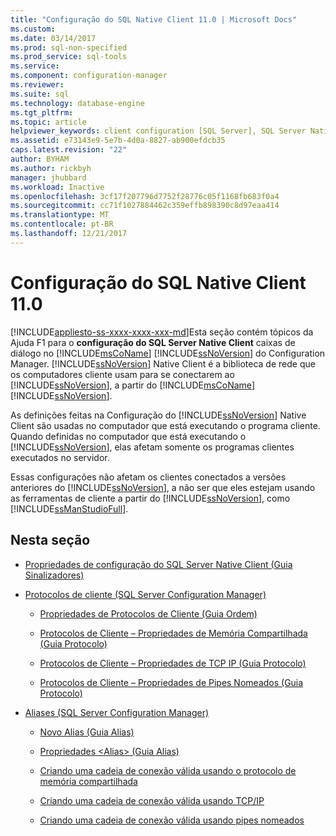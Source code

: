 ```yaml
---
title: "Configuração do SQL Native Client 11.0 | Microsoft Docs"
ms.custom: 
ms.date: 03/14/2017
ms.prod: sql-non-specified
ms.prod_service: sql-tools
ms.service: 
ms.component: configuration-manager
ms.reviewer: 
ms.suite: sql
ms.technology: database-engine
ms.tgt_pltfrm: 
ms.topic: article
helpviewer_keywords: client configuration [SQL Server], SQL Server Native Client
ms.assetid: e73143e9-5e7b-4d0a-8827-ab900efdcb35
caps.latest.revision: "22"
author: BYHAM
ms.author: rickbyh
manager: jhubbard
ms.workload: Inactive
ms.openlocfilehash: 3cf17f207796d7752f28776c05f1168fb683f0a4
ms.sourcegitcommit: cc71f1027884462c359effb898390c8d97eaa414
ms.translationtype: MT
ms.contentlocale: pt-BR
ms.lasthandoff: 12/21/2017
---
```

# <a name="sql-native-client-110-configuration"></a>Configuração do SQL Native Client 11.0
[!INCLUDE[appliesto-ss-xxxx-xxxx-xxx-md](../../includes/appliesto-ss-xxxx-xxxx-xxx-md.md)]Esta seção contém tópicos da Ajuda F1 para o **configuração do SQL Server Native Client** caixas de diálogo no [!INCLUDE[msCoName](../../includes/msconame-md.md)] [!INCLUDE[ssNoVersion](../../includes/ssnoversion-md.md)] do Configuration Manager. [!INCLUDE[ssNoVersion](../../includes/ssnoversion-md.md)] Native Client é a biblioteca de rede que os computadores cliente usam para se conectarem ao [!INCLUDE[ssNoVersion](../../includes/ssnoversion-md.md)], a partir do [!INCLUDE[msCoName](../../includes/msconame-md.md)] [!INCLUDE[ssNoVersion](../../includes/ssnoversion-md.md)].  
  
 As definições feitas na Configuração do [!INCLUDE[ssNoVersion](../../includes/ssnoversion-md.md)] Native Client são usadas no computador que está executando o programa cliente. Quando definidas no computador que está executando o [!INCLUDE[ssNoVersion](../../includes/ssnoversion-md.md)], elas afetam somente os programas clientes executados no servidor.  
  
 Essas configurações não afetam os clientes conectados a versões anteriores do [!INCLUDE[ssNoVersion](../../includes/ssnoversion-md.md)], a não ser que eles estejam usando as ferramentas de cliente a partir do [!INCLUDE[ssNoVersion](../../includes/ssnoversion-md.md)], como [!INCLUDE[ssManStudioFull](../../includes/ssmanstudiofull-md.md)].  
  
## <a name="in-this-section"></a>Nesta seção  
  
-   [Propriedades de configuração do SQL Server Native Client &#40;Guia Sinalizadores&#41;](../../tools/configuration-manager/sql-server-native-client-configuration-properties-flags-tab.md)  
  
-   [Protocolos de cliente &#40;SQL Server Configuration Manager&#41;](../../tools/configuration-manager/client-protocols-sql-server-configuration-manager.md)  
  
    -   [Propriedades de Protocolos de Cliente &#40;Guia Ordem&#41;](../../tools/configuration-manager/client-protocols-properties-order-tab.md)  
  
    -   [Protocolos de Cliente – Propriedades de Memória Compartilhada &#40;Guia Protocolo&#41;](../../tools/configuration-manager/client-protocols-shared-memory-properties-protocol-tab.md)  
  
    -   [Protocolos de Cliente – Propriedades de TCP IP &#40;Guia Protocolo&#41;](../../tools/configuration-manager/client-protocols-tcp-ip-properties-protocol-tab.md)  
  
    -   [Protocolos de Cliente – Propriedades de Pipes Nomeados &#40;Guia Protocolo&#41;](../../tools/configuration-manager/client-protocols-named-pipes-properties-protocol-tab.md)  
  
-   [Aliases &#40;SQL Server Configuration Manager&#41;](../../tools/configuration-manager/aliases-sql-server-configuration-manager.md)  
  
    -   [Novo Alias &#40;Guia Alias&#41;](../../tools/configuration-manager/new-alias-alias-tab.md)  
  
    -   [Propriedades &#60;Alias&#62; &#40;Guia Alias&#41;](../../tools/configuration-manager/alias-properties-alias-tab.md)  
  
    -   [Criando uma cadeia de conexão válida usando o protocolo de memória compartilhada](../../tools/configuration-manager/creating-a-valid-connection-string-using-shared-memory-protocol.md)  
  
    -   [Criando uma cadeia de conexão válida usando TCP/IP](../../tools/configuration-manager/creating-a-valid-connection-string-using-tcp-ip.md)  
  
    -   [Criando uma cadeia de conexão válida usando pipes nomeados](http://msdn.microsoft.com/library/90930ff2-143b-4651-8ae3-297103600e4f)  
  
  
